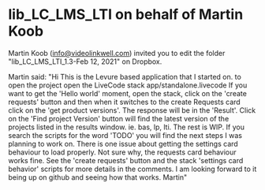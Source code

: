 # lib_LC_LMS_LTI on behalf of Martin Koob

Martin Koob (info@videolinkwell.com) invited you to edit the folder "lib_LC_LMS_LTI_1.3-Feb 12, 2021" on Dropbox.

Martin said:
"Hi This is the Levure based application that I started on. to open the project open the LiveCode stack app/standalone.livecode If you want to get the 'Hello world' moment, open the stack, click on the 'create requests' button and then when it switches to the create Requests card click on the 'get product versions'. The response will be in the 'Result'. Click on the 'Find project Version' button will find the latest version of the projects listed in the results window. ie. bas, lp, lti. The rest is WIP. If you search the scripts for the word 'TODO' you will find the next steps I was planning to work on. There is one issue about getting the settings card behaviour to load properly. Not sure why, the requests card behaviour works fine. See the 'create requests' button and the stack 'settings card behavior' scripts for more details in the comments. I am looking forward to it being up on github and seeing how that works. Martin"

